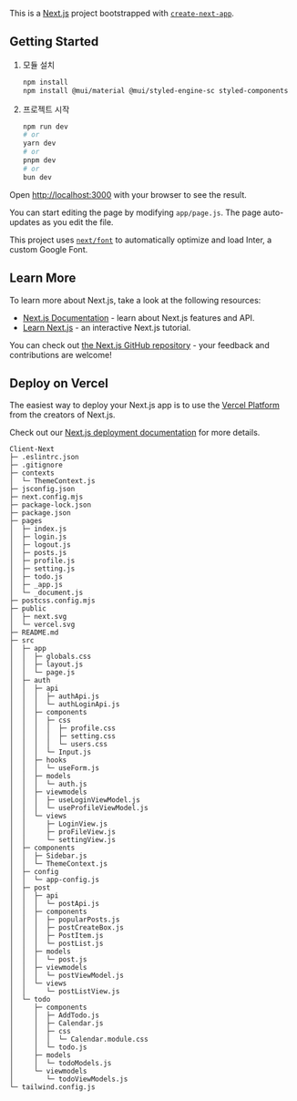 This is a [Next.js](https://nextjs.org/) project bootstrapped with [`create-next-app`](https://github.com/vercel/next.js/tree/canary/packages/create-next-app).

## Getting Started

1. 모듈 설치
   ```bash
   npm install
   npm install @mui/material @mui/styled-engine-sc styled-components
   ```

2. 프로젝트 시작
    ```bash
    npm run dev
    # or
    yarn dev
    # or
    pnpm dev
    # or
    bun dev
    ```

Open [http://localhost:3000](http://localhost:3000) with your browser to see the result.

You can start editing the page by modifying `app/page.js`. The page auto-updates as you edit the file.

This project uses [`next/font`](https://nextjs.org/docs/basic-features/font-optimization) to automatically optimize and load Inter, a custom Google Font.

## Learn More

To learn more about Next.js, take a look at the following resources:

- [Next.js Documentation](https://nextjs.org/docs) - learn about Next.js features and API.
- [Learn Next.js](https://nextjs.org/learn) - an interactive Next.js tutorial.

You can check out [the Next.js GitHub repository](https://github.com/vercel/next.js/) - your feedback and contributions are welcome!

## Deploy on Vercel

The easiest way to deploy your Next.js app is to use the [Vercel Platform](https://vercel.com/new?utm_medium=default-template&filter=next.js&utm_source=create-next-app&utm_campaign=create-next-app-readme) from the creators of Next.js.

Check out our [Next.js deployment documentation](https://nextjs.org/docs/deployment) for more details.


```
Client-Next
├─ .eslintrc.json
├─ .gitignore
├─ contexts
│  └─ ThemeContext.js
├─ jsconfig.json
├─ next.config.mjs
├─ package-lock.json
├─ package.json
├─ pages
│  ├─ index.js
│  ├─ login.js
│  ├─ logout.js
│  ├─ posts.js
│  ├─ profile.js
│  ├─ setting.js
│  ├─ todo.js
│  ├─ _app.js
│  └─ _document.js
├─ postcss.config.mjs
├─ public
│  ├─ next.svg
│  └─ vercel.svg
├─ README.md
├─ src
│  ├─ app
│  │  ├─ globals.css
│  │  ├─ layout.js
│  │  └─ page.js
│  ├─ auth
│  │  ├─ api
│  │  │  ├─ authApi.js
│  │  │  └─ authLoginApi.js
│  │  ├─ components
│  │  │  ├─ css
│  │  │  │  ├─ profile.css
│  │  │  │  ├─ setting.css
│  │  │  │  └─ users.css
│  │  │  └─ Input.js
│  │  ├─ hooks
│  │  │  └─ useForm.js
│  │  ├─ models
│  │  │  └─ auth.js
│  │  ├─ viewmodels
│  │  │  ├─ useLoginViewModel.js
│  │  │  └─ useProfileViewModel.js
│  │  └─ views
│  │     ├─ LoginView.js
│  │     ├─ proFileView.js
│  │     └─ settingView.js
│  ├─ components
│  │  ├─ Sidebar.js
│  │  └─ ThemeContext.js
│  ├─ config
│  │  └─ app-config.js
│  ├─ post
│  │  ├─ api
│  │  │  └─ postApi.js
│  │  ├─ components
│  │  │  ├─ popularPosts.js
│  │  │  ├─ postCreateBox.js
│  │  │  ├─ PostItem.js
│  │  │  └─ postList.js
│  │  ├─ models
│  │  │  └─ post.js
│  │  ├─ viewmodels
│  │  │  └─ postViewModel.js
│  │  └─ views
│  │     └─ postListView.js
│  └─ todo
│     ├─ components
│     │  ├─ AddTodo.js
│     │  ├─ Calendar.js
│     │  ├─ css
│     │  │  └─ Calendar.module.css
│     │  └─ todo.js
│     ├─ models
│     │  └─ todoModels.js
│     └─ viewmodels
│        └─ todoViewModels.js
└─ tailwind.config.js

```
